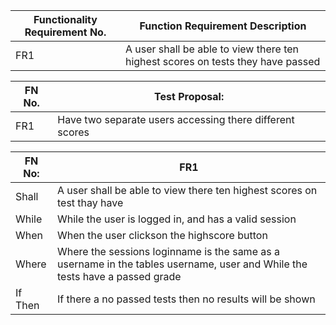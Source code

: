 | Functionality Requirement No. | Function Requirement Description |
| --------- |------------ |
| FR1 | A user shall be able to view there ten highest scores on tests they have passed |

| FN No. | Test Proposal: |
| --------- | ----------- |
| FR1 | Have two separate users accessing there different scores |

| FN No: | FR1 |
| --------- | ----------- |
| Shall | A user shall be able to view there ten highest scores on test thay have |
| While | While the user is logged in, and has a valid session |
| When | When the user clickson the highscore button |
| Where | Where the sessions loginname is the same as a username in the tables username, user and While the tests have a passed grade |
| If Then | If there a no passed tests then no results will be shown |